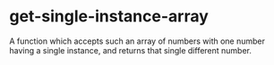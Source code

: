 # get-single-instance-array
A function which accepts such an array of numbers with one number having a single instance, and returns that single different number.
